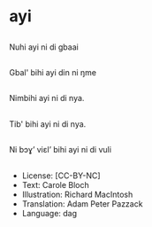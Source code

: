 # ayi

##
Nuhi ayi ni di gbaai

##


##
Gbal' bihi ayi din ni ŋme

##


##
Nimbihi ayi ni di nya.

##


##
Tib' bihi ayi ni di nya.

##


##
Ni bɔɣ’ viɛl’ bihi ayi ni di vuli

##


##
* License: [CC-BY-NC]
* Text: Carole Bloch
* Illustration: Richard MacIntosh
* Translation: Adam Peter Pazzack
* Language: dag
